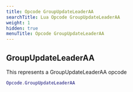 ```yaml
---
title: Opcode GroupUpdateLeaderAA
searchTitle: Lua Opcode GroupUpdateLeaderAA
weight: 1
hidden: true
menuTitle: Opcode GroupUpdateLeaderAA
---
```

## GroupUpdateLeaderAA

This represents a GroupUpdateLeaderAA opcode
```lua
Opcode.GroupUpdateLeaderAA
```